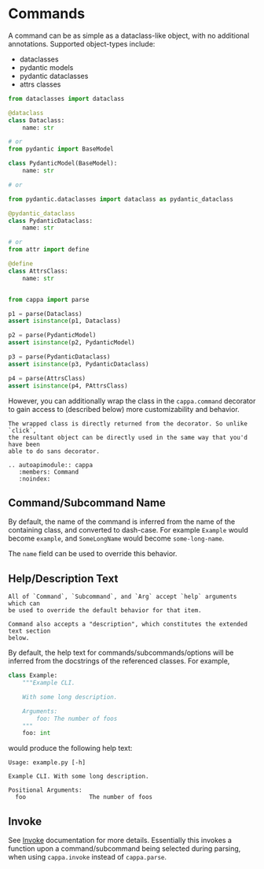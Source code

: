 # Commands

A command can be as simple as a dataclass-like object, with no additional
annotations. Supported object-types include:

- dataclasses
- pydantic models
- pydantic dataclasses
- attrs classes

```python
from dataclasses import dataclass

@dataclass
class Dataclass:
    name: str

# or
from pydantic import BaseModel

class PydanticModel(BaseModel):
    name: str

# or

from pydantic.dataclasses import dataclass as pydantic_dataclass

@pydantic_dataclass
class PydanticDataclass:
    name: str

# or
from attr import define

@define
class AttrsClass:
    name: str


from cappa import parse

p1 = parse(Dataclass)
assert isinstance(p1, Dataclass)

p2 = parse(PydanticModel)
assert isinstance(p2, PydanticModel)

p3 = parse(PydanticDataclass)
assert isinstance(p3, PydanticDataclass)

p4 = parse(AttrsClass)
assert isinstance(p4, PAttrsClass)
```

However, you can additionally wrap the class in the `cappa.command` decorator to
gain access to (described below) more customizability and behavior.

```{note}
The wrapped class is directly returned from the decorator. So unlike `click`,
the resultant object can be directly used in the same way that you'd have been
able to do sans decorator.
```

```{eval-rst}
.. autoapimodule:: cappa
   :members: Command
   :noindex:
```

## Command/Subcommand Name

By default, the name of the command is inferred from the name of the containing
class, and converted to dash-case. For example `Example` would become `example`,
and `SomeLongName` would become `some-long-name`.

The `name` field can be used to override this behavior.

## Help/Description Text

```{note}
All of `Command`, `Subcommand`, and `Arg` accept `help` arguments which can
be used to override the default behavior for that item.

Command also accepts a "description", which constitutes the extended text section
below.
```

By default, the help text for commands/subcommands/options will be inferred from
the docstrings of the referenced classes. For example,

```python
class Example:
    """Example CLI.

    With some long description.

    Arguments:
        foo: The number of foos
    """
    foo: int
```

would produce the following help text:

```
Usage: example.py [-h]

Example CLI. With some long description.

Positional Arguments:
  foo                  The number of foos
```

## Invoke

See [Invoke](./invoke.md) documentation for more details. Essentially this
invokes a function upon a command/subcommand being selected during parsing, when
using `cappa.invoke` instead of `cappa.parse`.
